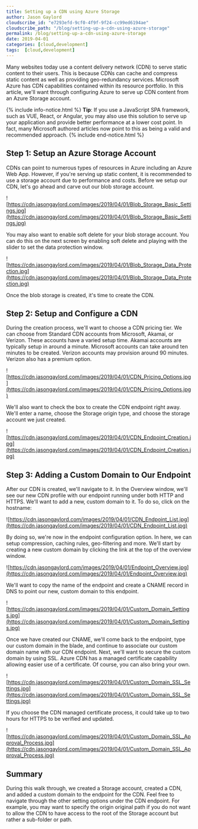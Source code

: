```yaml
---
title: Setting up a CDN using Azure Storage
author: Jason Gaylord
cloudscribe_id: "e7293efd-9cf0-4f9f-9f24-cc99ed6194ae"
cloudscribe_path: "/blog/setting-up-a-cdn-using-azure-storage"
permalink: /blog/setting-up-a-cdn-using-azure-storage
date: 2019-04-01
categories: [cloud,development]
tags:  [cloud,development]
---
```


Many websites today use a content delivery network (CDN) to serve static content to their users. This is because CDNs can cache and compress static content as well as providing geo-redundancy services. Microsoft Azure has CDN capabilities contained within its resource portfolio. In this article, we'll want through configuring Azure to serve up CDN content from an Azure Storage account.

{% include info-notice.html %}
<strong>Tip</strong>: If you use a JavaScript SPA framework, such as VUE, React, or Angular, you may also use this solution to serve up your application and provide better performance at a lower cost point. In fact, many Microsoft authored articles now point to this as being a valid and recommended approach.
{% include end-notice.html %}

## Step 1: Setup an Azure Storage Account
CDNs can point to numerous types of resources in Azure including an Azure Web App. However, if you're serving up static content, it is recommended to use a storage account due to performance and costs. Before we setup our CDN, let's go ahead and carve out our blob storage account.  

![https://cdn.jasongaylord.com/images/2019/04/01/Blob_Storage_Basic_Settings.jpg](https://cdn.jasongaylord.com/images/2019/04/01/Blob_Storage_Basic_Settings.jpg)

You may also want to enable soft delete for your blob storage account. You can do this on the next screen by enabling soft delete and playing with the slider to set the data protection window.

![https://cdn.jasongaylord.com/images/2019/04/01/Blob_Storage_Data_Protection.jpg](https://cdn.jasongaylord.com/images/2019/04/01/Blob_Storage_Data_Protection.jpg)

Once the blob storage is created, it's time to create the CDN. 

## Step 2: Setup and Configure a CDN
During the creation process, we'll want to choose a CDN pricing tier. We can choose from Standard CDN accounts from Microsoft, Akamai, or Verizon. These accounts have a varied setup time. Akamai accounts are typically setup in around a minute. Microsoft accounts can take around ten minutes to be created. Verizon accounts may provision around 90 minutes. Verizon also has a premium option.

![https://cdn.jasongaylord.com/images/2019/04/01/CDN_Pricing_Options.jpg](https://cdn.jasongaylord.com/images/2019/04/01/CDN_Pricing_Options.jpg)

We'll also want to check the box to create the CDN endpoint right away. We'll enter a name, choose the Storage origin type, and choose the storage account we just created.

![https://cdn.jasongaylord.com/images/2019/04/01/CDN_Endpoint_Creation.jpg](https://cdn.jasongaylord.com/images/2019/04/01/CDN_Endpoint_Creation.jpg)

## Step 3: Adding a Custom Domain to Our Endpoint
After our CDN is created, we'll navigate to it. In the Overview window, we'll see our new CDN profile with our endpoint running under both HTTP and HTTPS. We'll want to add a new, custom domain to it. To do so, click on the hostname:

![https://cdn.jasongaylord.com/images/2019/04/01/CDN_Endpoint_List.jpg](https://cdn.jasongaylord.com/images/2019/04/01/CDN_Endpoint_List.jpg)

By doing so, we're now in the endpoint configuration option. In here, we can setup compression, caching rules, geo-filtering and more. We'll start by creating a new custom domain by clicking the link at the top of the overview window.

![https://cdn.jasongaylord.com/images/2019/04/01/Endpoint_Overview.jpg](https://cdn.jasongaylord.com/images/2019/04/01/Endpoint_Overview.jpg)

We'll want to copy the name of the endpoint and create a CNAME record in DNS to point our new, custom domain to this endpoint.

![https://cdn.jasongaylord.com/images/2019/04/01/Custom_Domain_Settings.jpg](https://cdn.jasongaylord.com/images/2019/04/01/Custom_Domain_Settings.jpg)

Once we have created our CNAME, we'll come back to the endpoint, type our custom domain in the blade, and continue to associate our custom domain name with our CDN endpoint. Next, we'll want to secure the custom domain by using SSL. Azure CDN has a managed certificate capability allowing easier use of a certificate. Of course, you can also bring your own. 

![https://cdn.jasongaylord.com/images/2019/04/01/Custom_Domain_SSL_Settings.jpg](https://cdn.jasongaylord.com/images/2019/04/01/Custom_Domain_SSL_Settings.jpg)

If you choose the CDN managed certificate process, it could take up to two hours for HTTPS to be verified and updated. 

![https://cdn.jasongaylord.com/images/2019/04/01/Custom_Domain_SSL_Approval_Process.jpg](https://cdn.jasongaylord.com/images/2019/04/01/Custom_Domain_SSL_Approval_Process.jpg)

## Summary
During this walk through, we created a Storage account, created a CDN, and added a custom domain to the endpoint for the CDN. Feel free to navigate through the other setting options under the CDN endpoint. For example, you may want to specify the origin original path if you do not want to allow the CDN to have access to the root of the Storage account but rather a sub-folder or path.